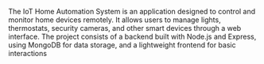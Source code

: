 The IoT Home Automation System is an application designed to control and monitor home devices remotely. It allows users to manage lights, thermostats, security cameras, and other smart devices through a web interface. The project consists of a backend built with Node.js and Express, using MongoDB for data storage, and a lightweight frontend for basic interactions
